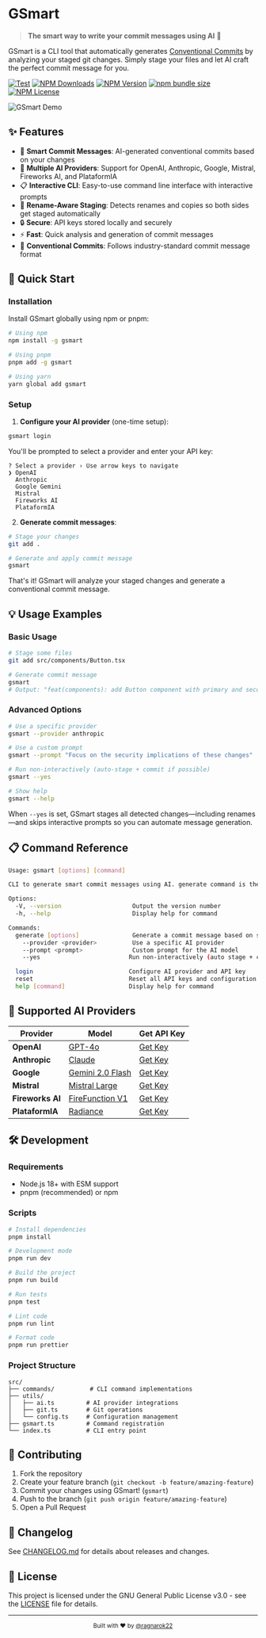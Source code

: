 # GSmart

> **The smart way to write your commit messages using AI** 🤖

GSmart is a CLI tool that automatically generates [Conventional Commits](https://www.conventionalcommits.org/) by analyzing your staged git changes. Simply stage your files and let AI craft the perfect commit message for you.

[![Test](https://github.com/ragnarok22/gsmart/actions/workflows/test.yml/badge.svg)](https://github.com/ragnarok22/gsmart/actions)
[![NPM Downloads](https://img.shields.io/npm/dm/gsmart)](https://www.npmjs.com/package/gsmart)
[![NPM Version](https://img.shields.io/npm/v/gsmart)](https://www.npmjs.com/package/gsmart)
[![npm bundle size](https://img.shields.io/bundlephobia/minzip/gsmart)](https://bundlephobia.com/package/gsmart)
[![NPM License](https://img.shields.io/npm/l/gsmart)](https://github.com/ragnarok22/gsmart/blob/main/LICENSE)

![GSmart Demo](https://repository-images.githubusercontent.com/827045490/756cb1d5-9572-4cc2-be37-0459da007c1a)

## ✨ Features

- 🎯 **Smart Commit Messages**: AI-generated conventional commits based on your changes
- 🔄 **Multiple AI Providers**: Support for OpenAI, Anthropic, Google, Mistral, Fireworks AI, and PlataformIA
- 📋 **Interactive CLI**: Easy-to-use command line interface with interactive prompts
- 🧠 **Rename-Aware Staging**: Detects renames and copies so both sides get staged automatically
- 🔒 **Secure**: API keys stored locally and securely
- ⚡ **Fast**: Quick analysis and generation of commit messages
- 📖 **Conventional Commits**: Follows industry-standard commit message format

## 🚀 Quick Start

### Installation

Install GSmart globally using npm or pnpm:

```bash
# Using npm
npm install -g gsmart

# Using pnpm
pnpm add -g gsmart

# Using yarn
yarn global add gsmart
```

### Setup

1. **Configure your AI provider** (one-time setup):

```bash
gsmart login
```

You'll be prompted to select a provider and enter your API key:

```
? Select a provider › Use arrow keys to navigate
❯ OpenAI
  Anthropic
  Google Gemini
  Mistral
  Fireworks AI
  PlataformIA
```

2. **Generate commit messages**:

```bash
# Stage your changes
git add .

# Generate and apply commit message
gsmart
```

That's it! GSmart will analyze your staged changes and generate a conventional commit message.

## 💡 Usage Examples

### Basic Usage

```bash
# Stage some files
git add src/components/Button.tsx

# Generate commit message
gsmart
# Output: "feat(components): add Button component with primary and secondary variants"
```

### Advanced Options

```bash
# Use a specific provider
gsmart --provider anthropic

# Use a custom prompt
gsmart --prompt "Focus on the security implications of these changes"

# Run non-interactively (auto-stage + commit if possible)
gsmart --yes

# Show help
gsmart --help
```

When `--yes` is set, GSmart stages all detected changes—including renames—and skips interactive prompts so you can automate message generation.

## 📋 Command Reference

```bash
Usage: gsmart [options] [command]

CLI to generate smart commit messages using AI. generate command is the default command.

Options:
  -V, --version                    Output the version number
  -h, --help                       Display help for command

Commands:
  generate [options]               Generate a commit message based on staged changes (default)
    --provider <provider>          Use a specific AI provider
    --prompt <prompt>              Custom prompt for the AI model
    --yes                         Run non-interactively (auto stage + commit)

  login                           Configure AI provider and API key
  reset                           Reset all API keys and configuration
  help [command]                  Display help for command
```

## 🤖 Supported AI Providers

| Provider         | Model                                                                             | Get API Key                                                  |
| ---------------- | --------------------------------------------------------------------------------- | ------------------------------------------------------------ |
| **OpenAI**       | [GPT-4o](https://platform.openai.com/docs/models/gpt-4o)                          | [Get Key](https://platform.openai.com/api-keys)              |
| **Anthropic**    | [Claude](https://www.anthropic.com/claude)                                        | [Get Key](https://console.anthropic.com/settings/keys)       |
| **Google**       | [Gemini 2.0 Flash](https://ai.google.dev/gemini-api/docs/models#gemini-2.0-flash) | [Get Key](https://console.cloud.google.com/apis/credentials) |
| **Mistral**      | [Mistral Large](https://mistral.ai/technology/#models)                            | [Get Key](https://console.mistral.ai/api-keys/)              |
| **Fireworks AI** | [FireFunction V1](https://fireworks.ai/models/fireworks/firefunction-v1)          | [Get Key](https://fireworks.ai/api-keys)                     |
| **PlataformIA**  | [Radiance](https://docs.plataformia.com/llm-chat-api)                             | [Get Key](https://console.plataformia.com/api-keys)          |

## 🛠️ Development

### Requirements

- Node.js 18+ with ESM support
- pnpm (recommended) or npm

### Scripts

```bash
# Install dependencies
pnpm install

# Development mode
pnpm run dev

# Build the project
pnpm run build

# Run tests
pnpm test

# Lint code
pnpm run lint

# Format code
pnpm run prettier
```

### Project Structure

```
src/
├── commands/          # CLI command implementations
├── utils/
│   ├── ai.ts         # AI provider integrations
│   ├── git.ts        # Git operations
│   └── config.ts     # Configuration management
├── gsmart.ts         # Command registration
└── index.ts          # CLI entry point
```

## 🤝 Contributing

1. Fork the repository
2. Create your feature branch (`git checkout -b feature/amazing-feature`)
3. Commit your changes using GSmart! (`gsmart`)
4. Push to the branch (`git push origin feature/amazing-feature`)
5. Open a Pull Request

## 📄 Changelog

See [CHANGELOG.md](CHANGELOG.md) for details about releases and changes.

## 📝 License

This project is licensed under the GNU General Public License v3.0 - see the [LICENSE](LICENSE) file for details.

---

<p align="center">
  <sub>Built with ❤️ by <a href="https://github.com/ragnarok22">@ragnarok22</a></sub>
</p>
